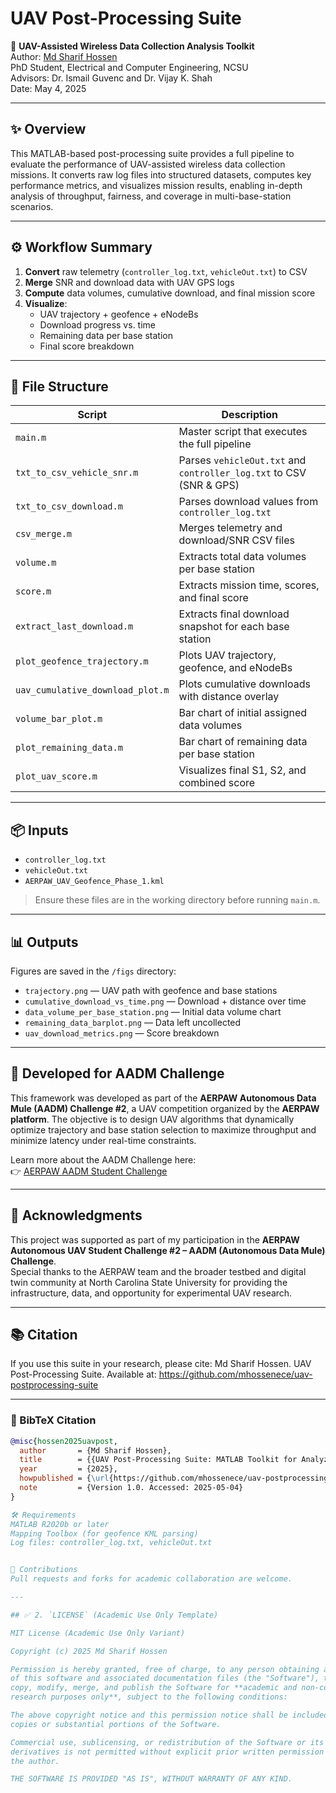 # UAV Post-Processing Suite

📡 **UAV-Assisted Wireless Data Collection Analysis Toolkit**  
Author: [Md Sharif Hossen](https://github.com/mhossenece)  
PhD Student, Electrical and Computer Engineering, NCSU  
Advisors: Dr. Ismail Guvenc and Dr. Vijay K. Shah  
Date: May 4, 2025

---

## ✨ Overview

This MATLAB-based post-processing suite provides a full pipeline to evaluate the performance of UAV-assisted wireless data collection missions. It converts raw log files into structured datasets, computes key performance metrics, and visualizes mission results, enabling in-depth analysis of throughput, fairness, and coverage in multi-base-station scenarios.

---

## ⚙️ Workflow Summary

1. **Convert** raw telemetry (`controller_log.txt`, `vehicleOut.txt`) to CSV  
2. **Merge** SNR and download data with UAV GPS logs  
3. **Compute** data volumes, cumulative download, and final mission score  
4. **Visualize**:
   - UAV trajectory + geofence + eNodeBs
   - Download progress vs. time
   - Remaining data per base station
   - Final score breakdown

---

## 📁 File Structure

| Script                     | Description                                                                 |
|---------------------------|-----------------------------------------------------------------------------|
| `main.m`                  | Master script that executes the full pipeline                              |
| `txt_to_csv_vehicle_snr.m`| Parses `vehicleOut.txt` and `controller_log.txt` to CSV (SNR & GPS)         |
| `txt_to_csv_download.m`   | Parses download values from `controller_log.txt`                            |
| `csv_merge.m`             | Merges telemetry and download/SNR CSV files                                 |
| `volume.m`                | Extracts total data volumes per base station                                |
| `score.m`                 | Extracts mission time, scores, and final score                              |
| `extract_last_download.m`| Extracts final download snapshot for each base station                      |
| `plot_geofence_trajectory.m`| Plots UAV trajectory, geofence, and eNodeBs                             |
| `uav_cumulative_download_plot.m`| Plots cumulative downloads with distance overlay                 |
| `volume_bar_plot.m`       | Bar chart of initial assigned data volumes                                  |
| `plot_remaining_data.m`   | Bar chart of remaining data per base station                                |
| `plot_uav_score.m`        | Visualizes final S1, S2, and combined score                                  |

---

## 📦 Inputs

- `controller_log.txt`  
- `vehicleOut.txt`  
- `AERPAW_UAV_Geofence_Phase_1.kml`

> Ensure these files are in the working directory before running `main.m`.

---

## 📊 Outputs

Figures are saved in the `/figs` directory:
- `trajectory.png` — UAV path with geofence and base stations
- `cumulative_download_vs_time.png` — Download + distance over time
- `data_volume_per_base_station.png` — Initial data volume chart
- `remaining_data_barplot.png` — Data left uncollected
- `uav_download_metrics.png` — Score breakdown

---

## 🧠 Developed for AADM Challenge

This framework was developed as part of the **AERPAW Autonomous Data Mule (AADM) Challenge #2**, a UAV competition organized by the **AERPAW platform**. The objective is to design UAV algorithms that dynamically optimize trajectory and base station selection to maximize throughput and minimize latency under real-time constraints.

Learn more about the AADM Challenge here:  
👉 [AERPAW AADM Student Challenge](https://aerpaw.org/challenge)

---

## 🙏 Acknowledgments

This project was supported as part of my participation in the **AERPAW Autonomous UAV Student Challenge #2 – AADM (Autonomous Data Mule) Challenge**.  
Special thanks to the AERPAW team and the broader testbed and digital twin community at North Carolina State University for providing the infrastructure, data, and opportunity for experimental UAV research.

---



## 📚 Citation

If you use this suite in your research, please cite:
Md Sharif Hossen. UAV Post-Processing Suite.
Available at: https://github.com/mhossenece/uav-postprocessing-suite

---

### 📌 BibTeX Citation

```bibtex
@misc{hossen2025uavpost,
  author       = {Md Sharif Hossen},
  title        = {{UAV Post-Processing Suite: MATLAB Toolkit for Analyzing UAV-Assisted Wireless Data Collection Missions}},
  year         = {2025},
  howpublished = {\url{https://github.com/mhossenece/uav-postprocessing-suite}},
  note         = {Version 1.0. Accessed: 2025-05-04}
}

🛠 Requirements
MATLAB R2020b or later
Mapping Toolbox (for geofence KML parsing)
Log files: controller_log.txt, vehicleOut.txt


🤝 Contributions
Pull requests and forks for academic collaboration are welcome.

---

## ✅ 2. `LICENSE` (Academic Use Only Template)

MIT License (Academic Use Only Variant)

Copyright (c) 2025 Md Sharif Hossen

Permission is hereby granted, free of charge, to any person obtaining a copy
of this software and associated documentation files (the "Software"), to use,
copy, modify, merge, and publish the Software for **academic and non-commercial
research purposes only**, subject to the following conditions:

The above copyright notice and this permission notice shall be included in all
copies or substantial portions of the Software.

Commercial use, sublicensing, or redistribution of the Software or its
derivatives is not permitted without explicit prior written permission from
the author.

THE SOFTWARE IS PROVIDED "AS IS", WITHOUT WARRANTY OF ANY KIND.

